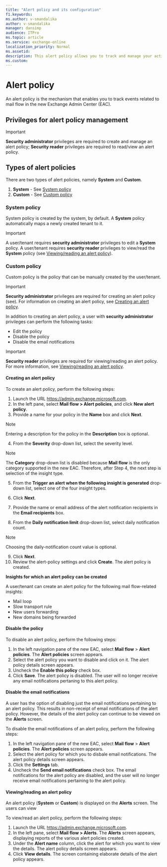 ```yaml
---
title: "Alert policy and its configuration"
f1.keywords:
ms.author: v-smandalika
author: v-smandalika
manager: dansimp
audience: ITPro
ms.topic: article
ms.service: exchange-online
localization_priority: Normal
ms.assetid:
description: This alert policy allows you to track and manage your activities. 
ms.custom:
---
```


# Alert policy

An alert policy is the mechanism that enables you to track events related to mail flow in the new Exchange Admin Center (EAC).

## Privileges for alert policy management

> [!IMPORTANT]
> **Security administrator** privileges are required to create and manage an alert policy; **Security reader** privileges are required to read/view an alert policy.

## Types of alert policies

There are two types of alert policies, namely **System** and **Custom**.

1. **System** - See [System policy](#system-policy)
2. **Custom** - See [Custom policy](#custom-policy)

### System policy

System policy is created by the system, by default. A **System** policy automatically maps a newly created tenant to it.

> [!IMPORTANT]
> A user/tenant requires **security administrator** privileges to edit a **System** policy. A user/tenant requires **security reader** privileges to view/read the **System** policy (see [Viewing/reading an alert policy](#viewingreading-an-alert-policy)).

### Custom policy

Custom policy is the policy that can be manually created by the user/tenant.

> [!IMPORTANT]
> **Security administrator** privileges are required for creating an alert policy (see). For information on creating an alert policy, see [Creating an alert policy](#creating-an-alert-policy).

In addition to creating an alert policy, a user with **security administrator** privileges can perform the following tasks:

- Edit the policy
- Disable the policy
- Disable the email notifications

> [!IMPORTANT]
> **Security reader** privileges are required for viewing/reading an alert policy. For more information, see [Viewing/reading an alert policy](#viewingreading-an-alert-policy).

#### Creating an alert policy

To create an alert policy, perform the following steps:

1. Launch the URL https://admin.exchange.microsoft.com.
2. In the left pane, select **Mail flow > Alert policies**, and click **New alert policy**. 
3. Provide a name for your policy in the **Name** box and click **Next**.

> [!NOTE]
> Entering a description for the policy in the **Description** box is optional.

4. From the **Severity** drop-down list, select the severity level.

> [!NOTE]
> The **Category** drop-down list is disabled because **Mail flow** is the only category supported in the new EAC. Therefore, after Step 4, the next step is selection of the insight type.

5. From the **Trigger an alert when the following insight is generated** drop-down list, select one of the four insight types.

6. Click **Next**.
7. Provide the name or email address of the alert notification recipients in the **Email recipients** box.
8. From the **Daily notification limit** drop-down list, select daily notification count.

> [!NOTE] 
> Choosing the daily-notification count value is optional.

9. Click **Next**.
10. Review the alert-policy settings and click **Create**.
    The alert policy is created.

**Insights for which an alert policy can be created**

A user/tenant can create an alert policy for the following mail flow-related insights:

- Mail loop
- Slow transport rule
- New users forwarding
- New domains being forwarded

#### Disable the policy

To disable an alert policy, perform the following steps:

1. In the left navigation pane of the new EAC, select **Mail flow** > **Alert policies**.
   The **Alert policies** screen appears.
1. Select the alert policy you want to disable and click on it.
   <include the image selecting-an-alert-policy-to-disable.png>
   The alert policy details screen appears.
1. Uncheck the **Enable this policy** check box.
   <include the image disabling-alert-policy>
1. Click **Save**.
   The alert policy is disabled. The user will no longer receive any email notifications pertaning to this alert policy.

#### Disable the email notifications

A user has the option of disabling just the email notifications pertaining to an alert policy. This results in non-receipt of email notifications of the alert policy. However, the details of the alert policy can continue to be viewed on the **Alerts** screen.

To disable the email notifications of an alert policy, perform the following steps:

1. In the left navigation pane of the new EAC, select **Mail flow** > **Alert policies**.
   The **Alert policies** screen appears.
1. Select the alert policy for which you to disbale email notifications.
   <include the image selecting-an-alert-policy-to-disable.png>
   The alert policy details screen appears.
1. Click the **Settings** tab.
1. Uncheck the **Send email notifications** check box.
   <include the image disabling-email-notifications.png>
   The email notifications for the alert policy are disabled, and the user will no longer receive email notifications pertaining to the alert policy.


#### Viewing/reading an alert policy

An alert policy (**System** or **Custom**) is displayed on the **Alerts** screen. The users can view

To view/read an alert policy, perform the following steps:

1. Launch the URL https://admin.exchange.microsoft.com.
2. In the left pane, select **Mail flow > Alerts**.
   The **Alerts** screen appears, displaying reports of the various alert policies created.
3. Under the **Alert name** column, click the alert for which you want to view the details.
   The alert policy details screen appears.
4. Click **View details**.
   The screen containing elaborate details of the alert policy appears.
